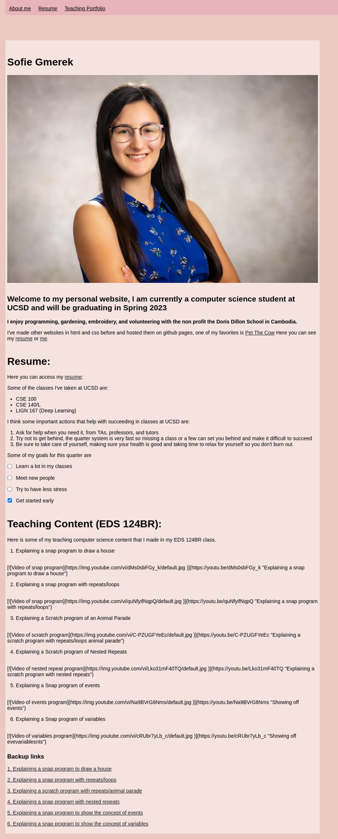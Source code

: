<style>
body, html{
    background-color: #EBC8c1;
    font-family: Tahoma, sans-serif;
    color: black;
    scroll-behavior: smooth;
    margin-top: 20px;
    margin: auto;
    justify-content: center;
    max-width: 960px;
    margin-top: 30px;
}

.main{
    background-color: #F5E3E0;
    margin-top: 0px;
    padding:5px

}


.nav ul{    
 justify-content: center;

  background-color: #e8b4bc;;
  list-style-type: none;
  margin: 0px;
  margin-bottom:10px;
  padding: 0;
  overflow: hidden;
  color: black;
  position: fixed;
  width: 950px;
  top: 0; /* Position the navbar at the top of the page */
}

.nav li{
   display: inline;
   float: left;
  color: black;
  margin-top: 5px;
}

.nav a{
  display: block;
  padding: 10px;
  color: black;

}

.nav li a:hover {
  background-color:  #D282A6;
}



 </style>

<div class="nav">
<ul >
  <li><a href="#headshot">About me</a></li>
  <li ><a href="#resume">Resume</a></li>
  <li><a href="#teaching">Teaching Portfolio</a></li>
</ul>
</div>


<div class="main" markdown="1">

# Sofie Gmerek


<a name="headshot"></a>![my_headshot](headshot1.jpeg) 
## Welcome to my personal website, I am currently a computer science student at UCSD and will be graduating in Spring 2023

**I enjoy programming, gardening, embroidery, and volunteering with the non profit the Doris Dillon School in Cambodia.**


I've made other websites in html and css before and hosted them on github pages, one of my favorites is [Pet The Cow](https://petthecow.com/)
Here you can see my [resume](#resume) or [me](#headshot).



# <a name="resume"></a> Resume:
Here you can access my [resume](resume.png):


Some of the classes I've taken at UCSD are: 
- CSE 100 
- CSE 140/L 
- LIGN 167 (Deep Learning)

I think some important actions that help with succeeding in classes at UCSD are:
1. Ask for help when you need it, from TAs, professors, and tutors
2. Try not to get behind, the quarter system is very fast so missing a class or a few can set you behind and make it difficult to succeed
3. Be sure to take care of yourself, making sure your health is good and taking time to relax for yourself so you don't burn out.

Some of my goals for this quarter are
- [ ] Learn a lot in my classes
- [ ] Meet new people
- [ ] Try to have less stress
- [X] Get started early


# <a name="teaching"></a> Teaching Content (EDS 124BR):

Here is some of my teaching computer science content that I made in my EDS 124BR class.


1. Explaining a snap program to draw a house 
<br>
[![Video of snap program](https://img.youtube.com/vi/dMs0sbFGy_k/default.jpg
)](https://youtu.be/dMs0sbFGy_k "Explaining a snap program to draw a house")

2. Explaining a snap program with repeats/loops
<br>
[![Video of snap program](https://img.youtube.com/vi/quNfyifNqpQ/default.jpg
)](https://youtu.be/quNfyifNqpQ "Explaining a snap program with repeats/loops")

3. Explaining a Scratch program of an Animal Parade 
<br>
[![Video of scratch program](https://img.youtube.com/vi/C-PZUGFYeEc/default.jpg
)](https://youtu.be/C-PZUGFYeEc "Explaining a scratch program with repeats/loops animal parade")

4. Explaining a Scratch program of Nested Repeats
<br>
[![Video of nested repeat program](https://img.youtube.com/vi/Lko31mF40TQ/default.jpg
)](https://youtu.be/Lko31mF40TQ "Explaining a scratch program with nested repeats")

5. Explaining a Snap program of events
<br>
[![Video of events program](https://img.youtube.com/vi/Na9BVrG8Nms/default.jpg
)](https://youtu.be/Na9BVrG8Nms "Showing off events")

6. Explaining a Snap program of variables
<br>
[![Video of variables program](https://img.youtube.com/vi/cRUbr7yLb_c/default.jpg
)](https://youtu.be/cRUbr7yLb_c "Showing off evevariablesnts")


### Backup links
[1. Explaining a snap program to draw a house ](https://youtu.be/dMs0sbFGy_k)


[2. Explaining a snap program with repeats/loops](https://youtu.be/quNfyifNqpQ)

[3. Explaining a scratch program with repeats/animal parade](https://youtu.be/C-PZUGFYeEc)

[4. Explaining a snap program with nested repeats](https://youtu.be/Lko31mF40TQ )

[5. Explaining a snap program to show the concept of events](https://youtu.be/Na9BVrG8Nms)

[6. Explaining a snap program to show the concept of variables](https://youtu.be/cRUbr7yLb_c)

</div>
